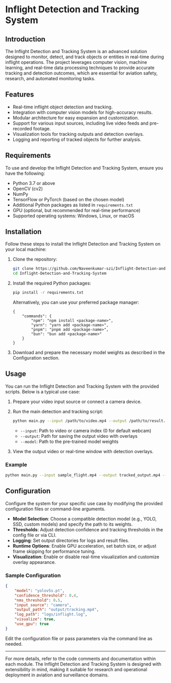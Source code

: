 # Inflight Detection and Tracking System

## Introduction

The Inflight Detection and Tracking System is an advanced solution designed to monitor, detect, and track objects or entities in real-time during inflight operations. The project leverages computer vision, machine learning, and real-time data processing techniques to provide accurate tracking and detection outcomes, which are essential for aviation safety, research, and automated monitoring tasks.

## Features

- Real-time inflight object detection and tracking.
- Integration with computer vision models for high-accuracy results.
- Modular architecture for easy expansion and customization.
- Support for various input sources, including live video feeds and pre-recorded footage.
- Visualization tools for tracking outputs and detection overlays.
- Logging and reporting of tracked objects for further analysis.

## Requirements

To use and develop the Inflight Detection and Tracking System, ensure you have the following:

- Python 3.7 or above
- OpenCV (cv2)
- NumPy
- TensorFlow or PyTorch (based on the chosen model)
- Additional Python packages as listed in `requirements.txt`
- GPU (optional, but recommended for real-time performance)
- Supported operating systems: Windows, Linux, or macOS

## Installation

Follow these steps to install the Inflight Detection and Tracking System on your local machine:

1. Clone the repository:

   ```bash
   git clone https://github.com/Naveenkumar-szi/Inflight-Detection-and-Tracking-System.git
   cd Inflight-Detection-and-Tracking-System
   ```

2. Install the required Python packages:

   ```bash
   pip install -r requirements.txt
   ```

   Alternatively, you can use your preferred package manager:

   ```packagemanagers
   {
       "commands": {
           "npm": "npm install <package-name>",
           "yarn": "yarn add <package-name>",
           "pnpm": "pnpm add <package-name>",
           "bun": "bun add <package-name>"
       }
   }
   ```

3. Download and prepare the necessary model weights as described in the Configuration section.

## Usage

You can run the Inflight Detection and Tracking System with the provided scripts. Below is a typical use case:

1. Prepare your video input source or connect a camera device.
2. Run the main detection and tracking script:

   ```bash
   python main.py --input /path/to/video.mp4 --output /path/to/result.mp4 --model /path/to/model.weights
   ```

   - `--input`: Path to video or camera index (0 for default webcam)
   - `--output`: Path for saving the output video with overlays
   - `--model`: Path to the pre-trained model weights

3. View the output video or real-time window with detection overlays.

### Example

```bash
python main.py --input sample_flight.mp4 --output tracked_output.mp4 --model yolov5s.pt
```

## Configuration

Configure the system for your specific use case by modifying the provided configuration files or command-line arguments.

- **Model Selection**: Choose a compatible detection model (e.g., YOLO, SSD, custom models) and specify the path to its weights.
- **Thresholds**: Adjust detection confidence and tracking thresholds in the config file or via CLI.
- **Logging**: Set output directories for logs and result files.
- **Runtime Options**: Enable GPU acceleration, set batch size, or adjust frame skipping for performance tuning.
- **Visualization**: Enable or disable real-time visualization and customize overlay appearance.

### Sample Configuration

```json
{
    "model": "yolov5s.pt",
    "confidence_threshold": 0.4,
    "nms_threshold": 0.5,
    "input_source": "camera",
    "output_path": "output/tracking.mp4",
    "log_path": "logs/inflight.log",
    "visualize": true,
    "use_gpu": true
}
```

Edit the configuration file or pass parameters via the command line as needed.

---

For more details, refer to the code comments and documentation within each module. The Inflight Detection and Tracking System is designed with extensibility in mind, making it suitable for research and operational deployment in aviation and surveillance domains.
